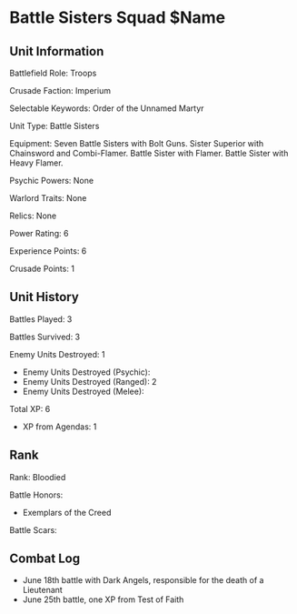Battle Sisters Squad $Name
====

Unit Information
----

Battlefield Role: Troops

Crusade Faction: Imperium

Selectable Keywords: Order of the Unnamed Martyr

Unit Type: Battle Sisters

Equipment: Seven Battle Sisters with Bolt Guns. Sister Superior with Chainsword and Combi-Flamer. Battle Sister with Flamer. Battle Sister with Heavy Flamer.

Psychic Powers: None

Warlord Traits: None

Relics: None

Power Rating: 6

Experience Points: 6

Crusade Points: 1


Unit History
---
Battles Played: 3

Battles Survived: 3

Enemy Units Destroyed: 1
* Enemy Units Destroyed (Psychic):
* Enemy Units Destroyed (Ranged): 2
* Enemy Units Destroyed (Melee):

Total XP: 6
* XP from Agendas: 1

Rank
----
Rank: Bloodied

Battle Honors:
* Exemplars of the Creed

Battle Scars:


Combat Log
---
* June 18th battle with Dark Angels, responsible for the death of a Lieutenant
* June 25th battle, one XP from Test of Faith
